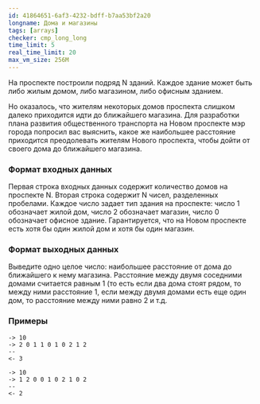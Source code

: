 ```yaml
---
id: 41864651-6af3-4232-bdff-b7aa53bf2a20
longname: Дома и магазины
tags: [arrays]
checker: cmp_long_long
time_limit: 5
real_time_limit: 20
max_vm_size: 256M
---
```


На проспекте построили подряд N зданий. Каждое здание может быть либо жилым домом, либо магазином, либо офисным зданием.

Но оказалось, что жителям некоторых домов проспекта слишком далеко приходится идти до ближайшего магазина. Для разработки плана развития общественного транспорта на Новом проспекте мэр города попросил вас выяснить, какое же наибольшее расстояние приходится преодолевать жителям Нового проспекта, чтобы дойти от своего дома до ближайшего магазина.

### Формат входных данных

Первая строка входных данных содержит количество домов на проспекте N. Вторая строка содержит N чисел, разделенных пробелами. Каждое число задает тип здания на проспекте: число 1 обозначает жилой дом, число 2 обозначает магазин, число 0 обозначает офисное здание. Гарантируется, что на Новом проспекте есть хотя бы один жилой дом и хотя бы один магазин.

### Формат выходных данных

Выведите одно целое число: наибольшее расстояние от дома до ближайшего к нему магазина. Расстояние между двумя соседними домами считается равным 1 (то есть если два дома стоят рядом, то между ними расстояние 1, если между двумя домами есть еще один дом, то расстояние между ними равно 2 и т.д.

### Примеры

```
-> 10
-> 2 0 1 1 0 1 0 2 1 2
--
<- 3
```

```
-> 10
-> 1 2 0 0 1 0 2 1 0 2
--
<- 2
```
